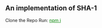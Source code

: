 <h2>An implementation of SHA-1</h1>

Clone the Repo
Run: <span style="text-decoration: underline; color:green;">npm i</span>
